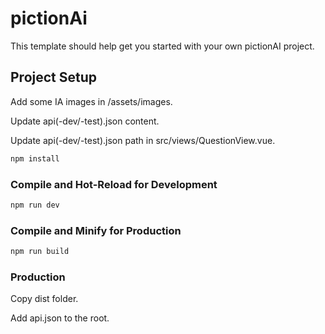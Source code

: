 # pictionAi

This template should help get you started with your own pictionAI project.

## Project Setup

Add some IA images in /assets/images.

Update api(-dev/-test).json content.

Update api(-dev/-test).json path in src/views/QuestionView.vue.

```sh
npm install
```

### Compile and Hot-Reload for Development

```sh
npm run dev
```

### Compile and Minify for Production

```sh
npm run build
```

### Production

Copy dist folder.

Add api.json to the root.